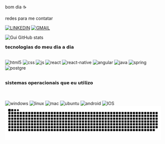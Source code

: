 bom dia ☕

redes para me contatar

[![LINKEDIN](https://img.shields.io/badge/LinkedIn-0077B5?style=for-the-badge&logo=linkedin&logoColor=white
)](https://www.linkedin.com/in/guilhermevellar/)
[![GMAIL](https://img.shields.io/badge/Gmail-D14836?style=for-the-badge&logo=gmail&logoColor=white
)](mailto:guimolgado@gmail.com)


![Gui GitHub stats](https://github-readme-stats.vercel.app/api?username=guimolgado&show_icons=true&theme=dracula)

𝘁𝗲𝗰𝗻𝗼𝗹𝗼𝗴𝗶𝗮𝘀 𝗱𝗼 𝗺𝗲𝘂 𝗱𝗶𝗮 𝗮 𝗱𝗶𝗮


<div style="display: inline_block"><br/>
<img align="center" alt="html5" src="https://img.shields.io/badge/HTML5-E34F26?style=for-the-badge&logo=html5&logoColor=white"/>
  <img align="center" alt="css" src="https://img.shields.io/badge/CSS3-1572B6?style=for-the-badge&logo=css3&logoColor=white"/>
  <img align="center" alt="js" src="https://img.shields.io/badge/JavaScript-323330?style=for-the-badge&logo=javascript&logoColor=F7DF1E"/>
  <img align="center" alt="react" src="https://img.shields.io/badge/React-20232A?style=for-the-badge&logo=react&logoColor=61DAFB"/>
  <img align="center" alt="react-native" src="https://img.shields.io/badge/React_Native-20232A?style=for-the-badge&logo=react&logoColor=61DAFB"/>
  <img align="center" alt="angular" src="https://img.shields.io/badge/Angular-DD0031?style=for-the-badge&logo=angular&logoColor=white"/>
  <img align="center" alt="java" src="https://img.shields.io/badge/Java-ED8B00?style=for-the-badge&logo=openjdk&logoColor=white"/>
  <img align="center" alt="spring" src="https://img.shields.io/badge/Spring-6DB33F?style=for-the-badge&logo=spring&logoColor=white"/>
  <img align="center" alt="postgre" src="https://img.shields.io/badge/PostgreSQL-316192?style=for-the-badge&logo=postgresql&logoColor=white"/>
</div>

<br/>

𝘀𝗶𝘀𝘁𝗲𝗺𝗮𝘀 𝗼𝗽𝗲𝗿𝗮𝗰𝗶𝗼𝗻𝗮𝗶𝘀 𝗾𝘂𝗲 𝗲𝘂 𝘂𝘁𝗶𝗹𝗶𝘇𝗼
<br/>
<br/>

<div style="display: inline_block"><br/>
<img align="center" alt="windows" src="https://img.shields.io/badge/Windows-0078D6?style=for-the-badge&logo=windows&logoColor=white"/>
  <img align="center" alt="linux" src="https://img.shields.io/badge/Linux-FCC624?style=for-the-badge&logo=linux&logoColor=black"/>
  <img align="center" alt="mac" src="https://img.shields.io/badge/mac%20os-000000?style=for-the-badge&logo=macos&logoColor=F0F0F0"/>
  <img align="center" alt="ubuntu" src="https://img.shields.io/badge/Ubuntu-E95420?style=for-the-badge&logo=ubuntu&logoColor=white"/>
  <img align="center" alt="android" src="https://img.shields.io/badge/Android-3DDC84?style=for-the-badge&logo=android&logoColor=white"/>
  <img align="center" alt="IOS" src="https://img.shields.io/badge/iOS-000000?style=for-the-badge&logo=ios&logoColor=white"/>

</div>



<picture>
  <source media="(prefers-color-scheme: dark)" srcset="https://raw.githubusercontent.com/guimolgado/guimolgado/output/github-contribution-grid-snake-dark.svg">
  <source media="(prefers-color-scheme: light)" srcset="https://raw.githubusercontent.com/guimolgado/guimolgado/output/github-contribution-grid-snake.svg">
  <img align="center" alt="github contribution grid snake animation" src="https://raw.githubusercontent.com/guimolgado/guimolgado/output/github-contribution-grid-snake.svg">
</picture>
